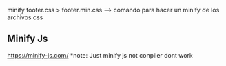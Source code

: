 minify footer.css > footer.min.css --> comando para hacer un  minify de los archivos css

## Minify Js
https://minify-js.com/ 
*note: Just minify js not conpiler dont work 